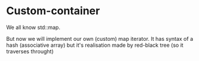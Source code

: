 # Custom-container
We all know std::map. 

But now we will implement our own (custom) map iterator. It has syntax of a hash (associative array) but it's realisation made by red-black tree (so it traverses throught)

